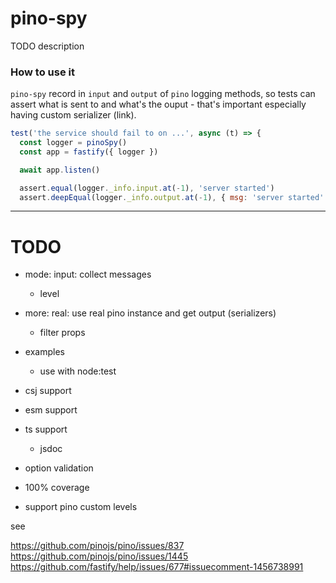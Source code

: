 # pino-spy

TODO description

### How to use it

`pino-spy` record in `input` and `output` of `pino` logging methods, so tests can assert what is sent to and what's the ouput - that's important especially having custom serializer (link).

```js
test('the service should fail to on ...', async (t) => {
  const logger = pinoSpy()
  const app = fastify({ logger })

  await app.listen()

  assert.equal(logger._info.input.at(-1), 'server started')
  assert.deepEqual(logger._info.output.at(-1), { msg: 'server started' })
```

---

# TODO

- mode: input: collect messages
  - level
- more: real: use real pino instance and get output (serializers)
  - filter props

- examples
  - use with node:test

- csj support
- esm support
- ts support
  - jsdoc
- option validation
- 100% coverage
- support pino custom levels

see 

https://github.com/pinojs/pino/issues/837
https://github.com/pinojs/pino/issues/1445
https://github.com/fastify/help/issues/677#issuecomment-1456738991
